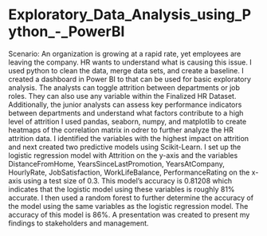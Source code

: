# Exploratory_Data_Analysis_using_Python_-_PowerBI
Scenario: An organization is growing at a rapid rate, yet employees are leaving the company. HR wants to understand what is causing this issue. I used python to clean the data, merge data sets, and create a baseline. I created a dashboard in Power BI to that can be used for basic exploratory analysis. The analysts can toggle attrition between departments or job roles. They can also use any variable within the Finalized HR Dataset. Additionally, the junior analysts can assess key performance indicators between departments and understand what factors contribute to a high level of attrition I used pandas, seaborn, numpy, and matplotlib to create heatmaps of the correlation matrix in odrer to further analyze the HR attrition data. I identified the variables with the highest impact on attrition and next created two predictive models using Scikit-Learn. I set up the logistic regression model with Attrition on the y-axis and the variables DistanceFromHome, YearsSinceLastPromotion, YearsAtCompany, HourlyRate, JobSatisfaction, WorkLifeBalance, PerformanceRating on the x-axis using a test size of 0.3. This model’s accuracy is 0.81208 which indicates that the logistic model using these variables is roughly 81% accurate. I then used a random forest to further determine the accuracy of the model using the same variables as the logistic regression model. The accuracy of this model is 86%. A presentation was created to present my findings to stakeholders and management.
